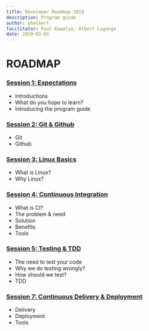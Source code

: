 ```yaml
---
title: Developer Roadmap 2019
description: Program guide
author: phalbert
facilitator: Paul Kawalya, Albert Luganga
date: 2019-02-01
---
```


# ROADMAP

### [Session 1: Expectations](/Session-1/README.md)
  - Introductions
  - What do you hope to learn?
  - Introducing the program guide

### [Session 2: Git & Github](/Session-2/README.md)
  - Git
  - Github

### [Session 3: Linux Basics](/Session-3/README.md)
  - What is Linux?
  - Why Linux?

### [Session 4: Continuous Integration](/Session-4/README.md)
  - What is CI?
  - The problem & need
  - Solution
  - Benefits
  - Tools

### [Session 5: Testing & TDD](/Session-5/README.md)
  - The need to test your code
  - Why we do testing wrongly?
  - How should we test?
  - TDD

### [Session 7: Continuous Delivery & Deployment](/Session-6/README.md)
  - Delivery
  - Deployment
  - Tools

